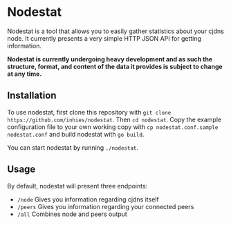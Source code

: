 Nodestat
========

Nodestat is a tool that allows you to easily gather statistics about your cjdns
node. It currently presents a very simple HTTP JSON API for getting information. 

**Nodestat is currently undergoing heavy development and as such the structure,
format, and content of the data it provides is subject to change at any time.**


Installation
------------

To use nodestat, first clone this repository with `git clone
https://github.com/inhies/nodestat`. Then `cd nodestat`. Copy the example
configuration file to your own working copy with `cp nodestat.conf.sample
nodestat.conf` and build nodestat with `go build`. 

You can start nodestat by running `./nodestat`.


Usage
-----

By default, nodestat will present three endpoints: 

* `/node` Gives you information regarding cjdns itself
* `/peers` Gives you information regarding your connected peers
* `/all` Combines node and peers output
